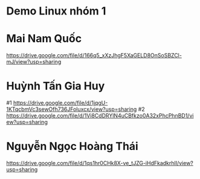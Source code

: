 # Demo Linux nhóm 1
# Mai Nam Quốc
https://drive.google.com/file/d/166q5_xXzJhgF5XaGELD8OnSoSBZCl-mJ/view?usp=sharing
# Huỳnh Tấn Gia Huy
#1 https://drive.google.com/file/d/1jqgU-1KTqcbmVc3sewOfh736JFoluxcx/view?usp=sharing 
<space><space>
#2 https://drive.google.com/file/d/1Vi8CdDRYlN4uCBfkzo0A32xPhcPhnBD1/view?usp=sharing
# Nguyễn Ngọc Hoàng Thái 
https://drive.google.com/file/d/1qs1hr0CHk8X-ve_tJZG-iHdFkadkrhlI/view?usp=sharing

